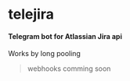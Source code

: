 # telejira
#### Telegram bot for Atlassian Jira api 

Works by long pooling

> webhooks comming soon
